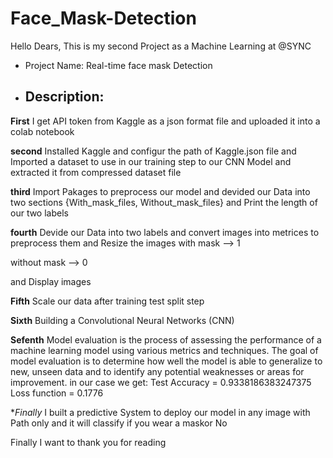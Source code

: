 # Face_Mask-Detection

Hello Dears,
This is my second Project as a Machine Learning at @SYNC

- Project Name: Real-time face mask Detection

- <h2>Description<h2\>:
**First** I get API token from Kaggle as a json format file and uploaded it into a colab notebook

**second** Installed Kaggle and configur the path of Kaggle.json file and Imported a dataset to use in our training step to our CNN Model and extracted it from compressed dataset file

**third** Import Pakages to preprocess our model and devided our Data into two sections {With_mask_files, Without_mask_files} and Print the length of our two labels

**fourth** Devide our Data into two labels and convert images into metrices to preprocess them and Resize the images
with mask  -->  1

without mask  -->  0

and Display images

**Fifth** Scale our data after training test split step

**Sixth** Building a Convolutional Neural Networks (CNN)

**Sefenth** Model evaluation is the process of assessing the performance of a machine learning model using various metrics and techniques. The goal of model evaluation is to determine how well the model is able to generalize to new, unseen data and to identify any potential weaknesses or areas for improvement.
in our case we get:
Test Accuracy = 0.9338186383247375
Loss function = 0.1776

**Finally* I built a predictive System to deploy our model in any image with Path only and it will classify if you wear a maskor No

Finally I want to thank you for reading

